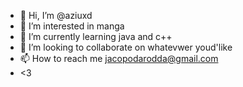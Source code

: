- 👋 Hi, I’m @aziuxd
- 👀 I’m interested in manga
- 🌱 I’m currently learning java and c++
- 💞️ I’m looking to collaborate on whatevwer youd'like
- 📫 How to reach me jacopodarodda@gmail.com
- <3

<!---
aziuxd/aziuxd is a ✨ special ✨ repository because its `README.md` (this file) appears on your GitHub profile.
You can click the Preview link to take a look at your changes.
--->
